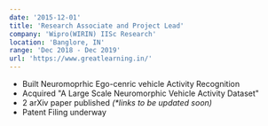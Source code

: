 ```yaml
---
date: '2015-12-01'
title: 'Research Associate and Project Lead'
company: 'Wipro(WIRIN) IISc Research'
location: 'Banglore, IN'
range: 'Dec 2018 - Dec 2019'
url: 'https://www.greatlearning.in/'
---
```


- Built Neuromoprhic Ego-cenric vehicle Activity Recognition
- Acquired "A Large Scale Neuromorphic Vehicle Activity Dataset"
- 2 arXiv paper published <i>(*links to be updated soon)</i>
- Patent Filing underway
